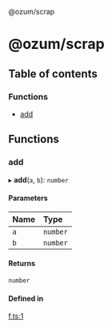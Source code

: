 @ozum/scrap

# @ozum/scrap

## Table of contents

### Functions

- [add](README.md#add)

## Functions

### add

▸ **add**(`a`, `b`): `number`

#### Parameters

| Name | Type     |
| :--- | :------- |
| `a`  | `number` |
| `b`  | `number` |

#### Returns

`number`

#### Defined in

[f.ts:1](https://github.com/ozum/scrap/blob/8896e57/src/f.ts#L1)
